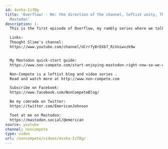 ```yaml
---
id: 4vxha-IzfBg
title: 'Overflow! - Re: the direction of the channel, leftist unity, Thought Slime,
  Mastodon'
description: |-
  This is the first episode of Overflow, my rambly series where we talk about the direction of the channel and random stuff that's been on my mind. I look forward to hearing your thoughts!

  Links:
  Thought Slime's channel:
  https://www.youtube.com/channel/UCrr7y8rEXb7_RiVniwvzk9w


  My Mastodon quick-start guide:
  https://www.non-compete.com/start-enjoying-mastodon-right-now-so-we-can-ditch-facebook-and-twitter/

  Non-Compete is a leftist blog and video series .
  Read and watch more at http://www.non-compete.com

  Subscribe on Facebook:
  https://www.facebook.com/NonCompeteBlog/

  Be my comrade on Twitter:
  https://twitter.com/EmericanJohnson

  Toot at me on Mastodon:
  https://mastodon.social/@emerican
source: youtube
channel: noncompete
type: video
url: /noncompete/videos/4vxha-IzfBg/
---
```

